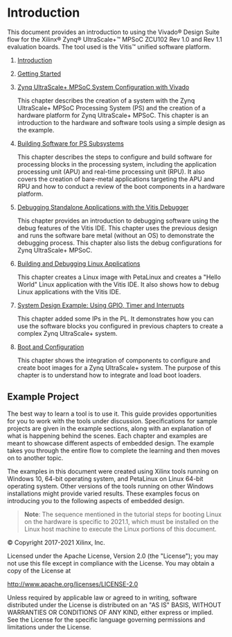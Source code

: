 # Introduction

This document provides an introduction to using the Vivado&reg; Design
 Suite flow for the Xilinx&reg; Zynq&reg; UltraScale+&trade; MPSoC ZCU102 Rev 1.0 and
 Rev 1.1 evaluation boards. The tool used is the Vitis&trade; unified
 software platform.

1. [Introduction](./1-introduction.md)

2. [Getting Started](./2-getting-started.md)

3. [Zynq UltraScale+ MPSoC System Configuration with Vivado](./3-system-configuration.md)

    This chapter describes the creation of a system with the
 Zynq UltraScale+ MPSoC Processing System (PS) and the creation of a
 hardware platform for Zynq UltraScale+ MPSoC. This chapter is an
 introduction to the hardware and software tools using a simple design
 as the example.

4. [Building Software for PS Subsystems](./4-build-sw-for-ps-subsystems.md)

    This chapter describes the steps to configure and build software for processing blocks in the
 processing system, including the application processing unit (APU) and
real-time processing unit (RPU). It also covers the creation of bare-metal
 applications targeting the APU and RPU and how to conduct a review of the boot components in a hardware platform.

5. [Debugging Standalone Applications with the Vitis Debugger](./5-debugging-with-vitis-debugger.md)

      This chapter provides an introduction to debugging software using the debug features of the
   Vitis IDE. This chapter uses the previous design and runs the software
   bare metal (without an OS) to demonstrate the debugging process. This
   chapter also lists the debug configurations for Zynq UltraScale+
   MPSoC.

2. [Building and Debugging Linux Applications](./6-build-linux-sw-for-ps.md)

   This chapter creates a Linux image with PetaLinux and creates a "Hello World" Linux application with the Vitis IDE. It also shows how to debug Linux applications with the Vitis IDE.

3. [System Design Example: Using GPIO, Timer and Interrupts](./7-design1-using-gpio-timer-interrupts.md)

    This chapter added some IPs in the PL. It demonstrates how you can use the software blocks you configured in previous chapters to create a complex Zynq UltraScale+ system.

4. [Boot and Configuration](./8-boot-and-configuration.md)

    This chapter shows the integration of components to configure and create boot images for a Zynq UltraScale+ system. The purpose of this chapter is to understand how to integrate and load boot loaders.

## Example Project

The best way to learn a tool is to use it. This guide provides
opportunities for you to work with the tools under discussion.
Specifications for sample projects are given in the example sections,
along with an explanation of what is happening behind the scenes. Each
chapter and examples are meant to showcase different aspects of
embedded design. The example takes you through the entire flow to
complete the learning and then moves on to another topic.

The examples in this document were created using Xilinx tools running
on Windows 10, 64-bit operating system, and PetaLinux on Linux 64-bit
operating system. Other versions of the tools running on other Windows
installations might provide varied results. These examples focus on
introducing you to the following aspects of embedded design.

 >**Note**: The sequence mentioned in the tutorial steps for booting
 Linux on the hardware is specific to 2021.1, which must be installed
 on the Linux host machine to execute the Linux portions of this document.


© Copyright 2017-2021 Xilinx, Inc.

Licensed under the Apache License, Version 2.0 (the "License"); you may not use this file except in compliance with the License. You may obtain a copy of the License at

http://www.apache.org/licenses/LICENSE-2.0

Unless required by applicable law or agreed to in writing, software distributed under the License is distributed on an "AS IS" BASIS, WITHOUT WARRANTIES OR CONDITIONS OF ANY KIND, either express or implied. See the License for the specific language governing permissions and limitations under the License.
